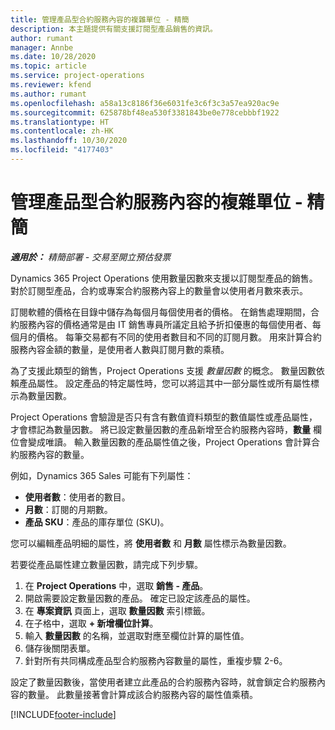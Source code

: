 ```yaml
---
title: 管理產品型合約服務內容的複雜單位 - 精簡
description: 本主題提供有關支援訂閱型產品銷售的資訊。
author: rumant
manager: Annbe
ms.date: 10/28/2020
ms.topic: article
ms.service: project-operations
ms.reviewer: kfend
ms.author: rumant
ms.openlocfilehash: a58a13c8186f36e6031fe3c6f3c3a57ea920ac9e
ms.sourcegitcommit: 625878bf48ea530f3381843be0e778cebbbf1922
ms.translationtype: HT
ms.contentlocale: zh-HK
ms.lasthandoff: 10/30/2020
ms.locfileid: "4177403"
---
```

# <a name="manage-complex-units-for-product-based-contract-lines---lite"></a>管理產品型合約服務內容的複雜單位 - 精簡

_**適用於：** 精簡部署 - 交易至開立預估發票_

Dynamics 365 Project Operations 使用數量因數來支援以訂閱型產品的銷售。 對於訂閱型產品，合約或專案合約服務內容上的數量會以使用者月數來表示。

訂閱軟體的價格在目錄中儲存為每個月每個使用者的價格。 在銷售處理期間，合約服務內容的價格通常是由 IT 銷售專員所議定且給予折扣優惠的每個使用者、每個月的價格。 每筆交易都有不同的使用者數目和不同的訂閱月數。 用來計算合約服務內容金額的數量，是使用者人數與訂閱月數的乘積。

為了支援此類型的銷售，Project Operations 支援 *數量因數* 的概念。 數量因數依賴產品屬性。 設定產品的特定屬性時，您可以將這其中一部分屬性或所有屬性標示為數量因數。

Project Operations 會驗證是否只有含有數值資料類型的數值屬性或產品屬性，才會標記為數量因數。 將已設定數量因數的產品新增至合約服務內容時，**數量** 欄位會變成唯讀。 輸入數量因數的產品屬性值之後，Project Operations 會計算合約服務內容的數量。

例如，Dynamics 365 Sales 可能有下列屬性：

- **使用者數**：使用者的數目。
- **月數**：訂閱的月期數。
- **產品 SKU**：產品的庫存單位 (SKU)。

您可以編輯產品明細的屬性，將 **使用者數** 和 **月數** 屬性標示為數量因數。

若要從產品屬性建立數量因數，請完成下列步驟。

1. 在 **Project Operations** 中，選取 **銷售 - 產品**。
2. 開啟需要設定數量因數的產品。 確定已設定該產品的屬性。
3. 在 **專案資訊** 頁面上，選取 **數量因數** 索引標籤。
4. 在子格中，選取 **+ 新增欄位計算**。
5. 輸入 **數量因數** 的名稱，並選取對應至欄位計算的屬性值。
6. 儲存後關閉表單。
7. 針對所有共同構成產品型合約服務內容數量的屬性，重複步驟 2-6。

設定了數量因數後，當使用者建立此產品的合約服務內容時，就會鎖定合約服務內容的數量。 此數量接著會計算成該合約服務內容的屬性值乘積。


[!INCLUDE[footer-include](../../includes/footer-banner.md)]